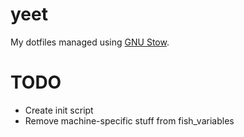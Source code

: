 # yeet

My dotfiles managed using [GNU Stow](https://www.gnu.org/software/stow).

# TODO
- Create init script
- Remove machine-specific stuff from fish_variables
